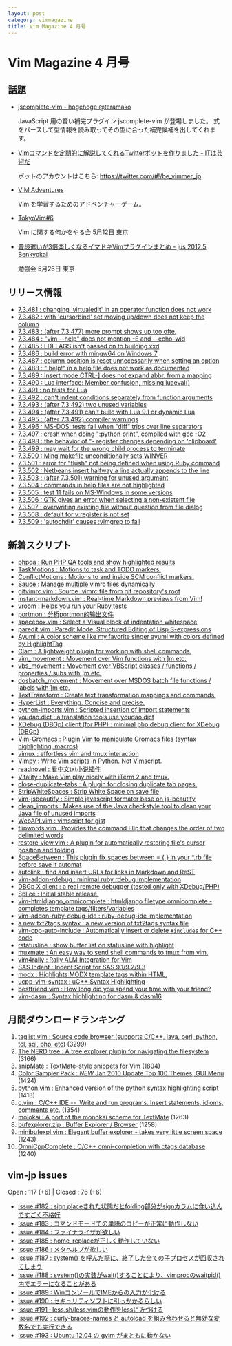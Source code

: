 ```yaml
---
layout: post
category: vimmagazine
title: Vim Magazine 4 月号
---
```


# Vim Magazine 4 月号

## 話題

- [jscomplete-vim - hogehoge @teramako](http://d.hatena.ne.jp/teramako/20120405/p1)

  JavaScript 用の賢い補完プラグイン jscomplete-vim が登場しました。
  式をパースして型情報を読み取ってその型に合った補完候補を出してくれます。

- [Vimコマンドを定期的に解説してくれるTwitterボットを作りました - ITは芸術だ](http://d.hatena.ne.jp/JunichiIto/20120415/1334452212)

  ボットのアカウントはこちら: <https://twitter.com/#!/be_vimmer_jp>

- [VIM Adventures](http://vim-adventures.com/)

  Vim を学習するためのアドベンチャーゲーム。

- [TokyoVim#6](http://partake.in/events/47ff0d7f-7232-4225-afcf-883a91768de7)

  Vim に関する何かをやる会 5月12日 東京

- [普段遣いが3倍楽しくなるイマドキVimプラグインまとめ - jus 2012.5 Benkyokai](http://www.jus.or.jp/benkyokai/12-05.html)

  勉強会 5月26日 東京


## リリース情報

- [7.3.481 : changing 'virtualedit' in an operator function does not work](http://code.google.com/p/vim/source/detail?r=8e21ac7f2d6e9f269b057939dda58d3a31beb894)
- [7.3.482 : with 'cursorbind' set moving up/down does not keep the column](http://code.google.com/p/vim/source/detail?r=3229335d0c4e6cd7e91e6e61d791d7dff7d3082d)
- [7.3.483 : (after 7.3.477) more prompt shows up too ofte.](http://code.google.com/p/vim/source/detail?r=19040069b8bf1818db44396a150acb54f47c3a96)
- [7.3.484 : "vim --help" does not mention -E and --echo-wid](http://code.google.com/p/vim/source/detail?r=00fa605e7d7ba7d522c627a93de6e2f5017d2884)
- [7.3.485 : LDFLAGS isn't passed on to building xxd](http://code.google.com/p/vim/source/detail?r=94374e0b6267d8983a73a22166888c2282ee793d)
- [7.3.486 : build error with mingw64 on Windows 7](http://code.google.com/p/vim/source/detail?r=08a37c57af479b54fa327bedc0ef31c42dd96f63)
- [7.3.487 : column position is reset unnecessarily when setting an option](http://code.google.com/p/vim/source/detail?r=21219ffc97903684349f1fcc843eb61838877874)
- [7.3.488 : ":help!" in a help file does not work as documented](http://code.google.com/p/vim/source/detail?r=8691bdcdbf66733c7ec1ef8161da1d4ef49dce66)
- [7.3.489 : Insert mode CTRL-\] does not expand abbr. from a mapping](http://code.google.com/p/vim/source/detail?r=c1a6e1745cb521f863e63670e6c22c1c682ab4b1)
- [7.3.490 : Lua interface: Member confusion, missing luaeval()](http://code.google.com/p/vim/source/detail?r=b067b8b81be9c2839df75824da2e88da24b07b54)
- [7.3.491 : no tests for Lua](http://code.google.com/p/vim/source/detail?r=e070b34fe35e6e8c40ec31a08196dd81353db4e5)
- [7.3.492 : can't indent conditions separately from function arguments](http://code.google.com/p/vim/source/detail?r=214c7ec1c8f995664d5684da8cbeaaa86850468f)
- [7.3.493 : (after 7.3.492) two unused variables](http://code.google.com/p/vim/source/detail?r=bf5960ec253293b7240f59a7682f2e862dacd205)
- [7.3.494 : (after 7.3.491) can't build with Lua 9.1 or dynamic Lua](http://code.google.com/p/vim/source/detail?r=5240610f277823478983e3f04abfbed4e85141cf)
- [7.3.495 : (after 7.3.492) compiler warnings](http://code.google.com/p/vim/source/detail?r=27f6a22ff88eea07f24163fe470b7335f3c1b32b)
- [7.3.496 : MS-DOS: tests fail when "diff" trips over line separators](http://code.google.com/p/vim/source/detail?r=3daba355b0c15ef66a9d2810ae7c7cc534dccf62)
- [7.3.497 : crash when doing ":python print", compiled with gcc -O2](http://code.google.com/p/vim/source/detail?r=e34c620007be9fd805556c43fe848de521f3b64c)
- [7.3.498 : the behavior of "- register changes depending on 'clipboard'](http://code.google.com/p/vim/source/detail?r=b1a42d2522fb4ff627a0c381e994e2a598f7bbbb)
- [7.3.499 : may wait for the wrong child process to terminate](http://code.google.com/p/vim/source/detail?r=4a2cb025b6417b00f2ced076eb79739e03acd7d4)
- [7.3.500 : Ming makefile unconditionally sets WINVER](http://code.google.com/p/vim/source/detail?r=b36640b2f671c006fe26b573fd42347227efbfa8)
- [7.3.501 : error for "flush" not being defined when using Ruby command](http://code.google.com/p/vim/source/detail?r=d7b335626ddc7a61667cb3e23ecadfe399b676fb)
- [7.3.502 : Netbeans insert halfway a line actually appends to the line](http://code.google.com/p/vim/source/detail?r=1d1cce57421c78884cff2d3234d3759bc858d6fb)
- [7.3.503 : (after 7.3.501) warning for unused argument](http://code.google.com/p/vim/source/detail?r=65d036fd449e488303e78d2c6679a736551c39a6)
- [7.3.504 : commands in help files are not highlighted](http://code.google.com/p/vim/source/detail?r=17bfcb054cb770ac685acaa349165f210bdd36ca)
- [7.3.505 : test 11 fails on MS-Windows in some versions](http://code.google.com/p/vim/source/detail?r=fe7bf24804e195209bef4cd008f0bac7eec7fc60)
- [7.3.506 : GTK gives an error when selecting a non-existent file](http://code.google.com/p/vim/source/detail?r=982f84487daf102f1203977a09f2c6c76d1ed3d5)
- [7.3.507 : overwriting existing file without question from file dialog](http://code.google.com/p/vim/source/detail?r=f9a865d97614940f817b76642282d966781296e5)
- [7.3.508 : default for v:register is not set](http://code.google.com/p/vim/source/detail?r=2722f11ddc998ac7c578c68c0248b58468179418)
- [7.3.509 : 'autochdir' causes :vimgrep to fail](http://code.google.com/p/vim/source/detail?r=8101253704f6504bed3f0209e9a6fcae3966c6e7)

## 新着スクリプト

- [phpqa : Run PHP QA tools and show highlighted results](http://www.vim.org/scripts/script.php?script_id=3980)
- [TaskMotions : Motions to task and TODO markers.](http://www.vim.org/scripts/script.php?script_id=3990)
- [ConflictMotions : Motions to and inside SCM conflict markers.](http://www.vim.org/scripts/script.php?script_id=3991)
- [Sauce : Manage multiple vimrc files dynamically](http://www.vim.org/scripts/script.php?script_id=3992)
- [gitvimrc.vim : Source .vimrc file from git repository's root](http://www.vim.org/scripts/script.php?script_id=3993)
- [instant-markdown.vim : Real-time Markdown previews from Vim!](http://www.vim.org/scripts/script.php?script_id=3994)
- [vroom : Helps you run your Ruby tests](http://www.vim.org/scripts/script.php?script_id=3995)
- [portmon : 分析portmon的输出文件](http://www.vim.org/scripts/script.php?script_id=3996)
- [spacebox.vim : Select a Visual block of indentation whitespace](http://www.vim.org/scripts/script.php?script_id=3997)
- [paredit.vim : Paredit Mode: Structured Editing of Lisp S-expressions](http://www.vim.org/scripts/script.php?script_id=3998)
- [Ayumi : A color scheme like my favorite singer ayumi with colors defined by HighlightTag](http://www.vim.org/scripts/script.php?script_id=3999)
- [Clam : A lightweight plugin for working with shell commands.](http://www.vim.org/scripts/script.php?script_id=4000)
- [vim_movement : Movement over Vim functions with \]m etc. ](http://www.vim.org/scripts/script.php?script_id=4002)
- [vbs_movement : Movement over VBScript classes / functions / properties / subs with \]m etc. ](http://www.vim.org/scripts/script.php?script_id=4003)
- [dosbatch_movement : Movement over MSDOS batch file functions / labels with \]m etc. ](http://www.vim.org/scripts/script.php?script_id=4004)
- [TextTransform : Create text transformation mappings and commands.](http://www.vim.org/scripts/script.php?script_id=4005)
- [HyperList : Everything. Concise and precise.](http://www.vim.org/scripts/script.php?script_id=4006)
- [python-imports.vim : Scripted insertion of import statements](http://www.vim.org/scripts/script.php?script_id=4007)
- [youdao.dict : a translation tools use youdao dict](http://www.vim.org/scripts/script.php?script_id=4008)
- [XDebug (DBGp) client (for PHP) : minimal php debug client for XDebug (DBGp)](http://www.vim.org/scripts/script.php?script_id=4009)
- [Vim-Gromacs : Plugin Vim to manipulate Gromacs files (syntax highlighting, macros)](http://www.vim.org/scripts/script.php?script_id=4010)
- [vimux : effortless vim and tmux interaction](http://www.vim.org/scripts/script.php?script_id=4011)
- [Vimpy : Write Vim scripts in Python. Not Vimscript.](http://www.vim.org/scripts/script.php?script_id=4012)
- [readnovel : 看中文txt小说插件](http://www.vim.org/scripts/script.php?script_id=4013)
- [Vitality : Make Vim play nicely with iTerm 2 and tmux.](http://www.vim.org/scripts/script.php?script_id=4014)
- [close-duplicate-tabs : A plugin for closing duplicate tab pages.](http://www.vim.org/scripts/script.php?script_id=4015)
- [StripWhiteSpaces : Strip White Space on save file](http://www.vim.org/scripts/script.php?script_id=4016)
- [vim-jsbeautify : Simple javascript formater base on js-beautify](http://www.vim.org/scripts/script.php?script_id=4017)
- [clean_imports : Makes use of the Java checkstyle tool to clean your Java file of unused imports](http://www.vim.org/scripts/script.php?script_id=4018)
- [WebAPI.vim : vimscript for gist](http://www.vim.org/scripts/script.php?script_id=4019)
- [flipwords.vim : Provides the command Flip that changes the order of two delimited words](http://www.vim.org/scripts/script.php?script_id=4020)
- [restore_view.vim : A plugin for automatically restoring file's cursor position and folding](http://www.vim.org/scripts/script.php?script_id=4021)
- [SpaceBetween : This plugin fix spaces between = { } in your *.rb file before save it automat](http://www.vim.org/scripts/script.php?script_id=4022)
- [autolink : find and insert URLs for links in Markdown and ReST](http://www.vim.org/scripts/script.php?script_id=4023)
- [vim-addon-rdebug : minimal ruby rdebug implementation](http://www.vim.org/scripts/script.php?script_id=4024)
- [DBGp X client : a real remote debugger (tested only with XDebug/PHP)](http://www.vim.org/scripts/script.php?script_id=4025)
- [Splice : Initial stable release.](http://www.vim.org/scripts/script.php?script_id=4026)
- [vim-htmldjango_omnicomplete : htmldjango filetype omnicomplete - completes template tags/filters/variables ](http://www.vim.org/scripts/script.php?script_id=4027)
- [vim-addon-ruby-debug-ide : ruby-debug-ide implementation](http://www.vim.org/scripts/script.php?script_id=4028)
- [a new txt2tags syntax : a new version of txt2tags syntax file](http://www.vim.org/scripts/script.php?script_id=4029)
- [vim-cpp-auto-include : Automatically insert or delete `#include`s for C++ code](http://www.vim.org/scripts/script.php?script_id=4030)
- [rstatusline : show buffer list on statusline with highlight](http://www.vim.org/scripts/script.php?script_id=4031)
- [muxmate : An easy way to send shell commands to tmux from vim.](http://www.vim.org/scripts/script.php?script_id=4032)
- [vim4rally : Rally ALM Integration for Vim](http://www.vim.org/scripts/script.php?script_id=4033)
- [SAS Indent : Indent Script for SAS 9.1/9.2/9.3](http://www.vim.org/scripts/script.php?script_id=4034)
- [modx : Highlights MODX template tags within HTML.](http://www.vim.org/scripts/script.php?script_id=4035)
- [ucpp-vim-syntax : uC++ Syntax Highlighting](http://www.vim.org/scripts/script.php?script_id=4036)
- [bestfriend.vim : How long did you spend your time with your friend?](http://www.vim.org/scripts/script.php?script_id=4037)
- [vim-dasm : Syntax highlighting for dasm & dasm16](http://www.vim.org/scripts/script.php?script_id=4038)

## 月間ダウンロードランキング

1. [taglist.vim : Source code browser (supports C/C++, java, perl, python, tcl, sql, php, etc)](http://www.vim.org/scripts/script.php?script_id=273) (3299)
2. [The NERD tree : A tree explorer plugin for navigating the filesystem](http://www.vim.org/scripts/script.php?script_id=1658) (3166)
3. [snipMate : TextMate-style snippets for Vim](http://www.vim.org/scripts/script.php?script_id=2540) (1804)
4. [Color Sampler Pack : *NEW* Jan 2010 Update Top 100 Themes, GUI Menu](http://www.vim.org/scripts/script.php?script_id=625) (1424)
5. [python.vim : Enhanced version of the python syntax highlighting script](http://www.vim.org/scripts/script.php?script_id=790) (1418)
6. [c.vim : C/C++ IDE --  Write and run programs. Insert statements, idioms, comments etc.](http://www.vim.org/scripts/script.php?script_id=213) (1354)
7. [molokai : A port of the monokai scheme for TextMate](http://www.vim.org/scripts/script.php?script_id=2340) (1263)
8. [bufexplorer.zip : Buffer Explorer / Browser](http://www.vim.org/scripts/script.php?script_id=42) (1258)
9. [minibufexpl.vim : Elegant buffer explorer - takes very little screen space](http://www.vim.org/scripts/script.php?script_id=159) (1243)
10. [OmniCppComplete : C/C++ omni-completion with ctags database](http://www.vim.org/scripts/script.php?script_id=1520) (1240)

## vim-jp issues

Open : 117 (+6) | Closed : 76 (+6)

- [Issue #182 : sign placeされた状態だとfolding部分がsignカラムに食い込んですごく不格好](https://github.com/vim-jp/issues/issues/182)
- [Issue #183 : コマンドモードでの単語のコピーが正常に動作しない](https://github.com/vim-jp/issues/issues/183)
- [Issue #184 : ファイナライザが欲しい](https://github.com/vim-jp/issues/issues/184)
- [Issue #185 : home_replaceが正しく動作していない](https://github.com/vim-jp/issues/issues/185)
- [Issue #186 : メタヘルプが欲しい](https://github.com/vim-jp/issues/issues/186)
- [Issue #187 : system() を呼んだ際に、終了した全ての子プロセスが回収されてしまう](https://github.com/vim-jp/issues/issues/187)
- [Issue #188 : system()の実装がwait()することにより、vimprocのwaitpid()内でエラーになることがある](https://github.com/vim-jp/issues/issues/188)
- [Issue #189 : WinコンソールでIMEからの入力が化ける](https://github.com/vim-jp/issues/issues/189)
- [Issue #190 : セキュリティソフトに引っかかるらしい](https://github.com/vim-jp/issues/issues/190)
- [Issue #191 : less.sh/less.vimの動作をlessに近づける](https://github.com/vim-jp/issues/issues/191)
- [Issue #192 : curly-braces-names と autoload を組み合わせると無効な変数名でも実行できる](https://github.com/vim-jp/issues/issues/192)
- [Issue #193 : Ubuntu 12.04 の gvim がまともに動かない](https://github.com/vim-jp/issues/issues/193)


